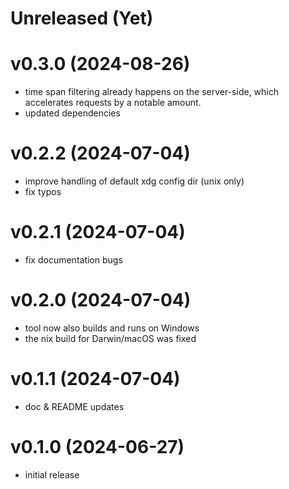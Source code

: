 # Unreleased (Yet)

# v0.3.0 (2024-08-26)

- time span filtering already happens on the server-side, which accelerates
  requests by a notable amount.
- updated dependencies

# v0.2.2 (2024-07-04)

- improve handling of default xdg config dir (unix only)
- fix typos

# v0.2.1 (2024-07-04)

- fix documentation bugs

# v0.2.0 (2024-07-04)

- tool now also builds and runs on Windows
- the nix build for Darwin/macOS was fixed

# v0.1.1 (2024-07-04)

- doc & README updates

# v0.1.0 (2024-06-27)

- initial release
